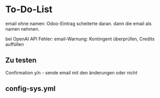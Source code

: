 # To-Do-List

email ohne namen: Odoo-Eintrag scheiterte daran. dann die email als namen nehmen.

bei OpenAI API Fehler: email-Warnung: Kontingent überprüfen, Credits auffüllen

## Zu testen

Confirmation y/n - sende email mit den änderungen oder nicht

## config-sys.yml


